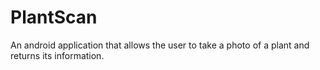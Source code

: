 # PlantScan
An android application that allows the user to take a photo of a plant and returns its information. 
